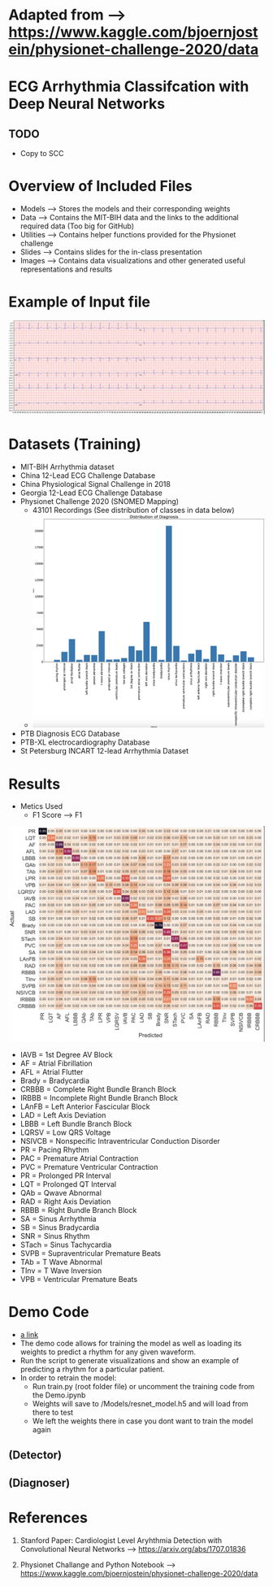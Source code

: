 #  Adapted from --> https://www.kaggle.com/bjoernjostein/physionet-challenge-2020/data


# ECG Arrhythmia Classifcation with Deep Neural Networks

## TODO
- Copy to SCC

# Overview of Included Files

- Models    --> Stores the models and their corresponding weights
- Data      --> Contains the MIT-BIH data and the links to the additional required data (Too big for GitHub)
- Utilities --> Contains helper functions provided for the Physionet challenge
- Slides    --> Contains slides for the in-class presentation
- Images    --> Contains data visualizations and other generated useful representations and results

# Example of Input file

![alt text](https://github.com/varocarras/ECG-523/blob/main/Images/ECG-Sample.png?raw=true)

# Datasets (Training)
  - MIT-BIH Arrhythmia dataset
  - China 12-Lead ECG Challenge Database
  - China Physiological Signal Challenge in 2018
  - Georgia 12-Lead ECG Challenge Database
  - Physionet Challenge 2020 (SNOMED Mapping)
    - 43101 Recordings (See distribution of classes in data below)
    - ![alt text](https://github.com/varocarras/ECG-523/blob/main/Images/Arrhythmia-Distribution.png?raw=true)
  - PTB Diagnosis ECG Database
  - PTB-XL electrocardiography Database
  - St Petersburg INCART 12-lead Arrhythmia Dataset
  

# Results
  - Metics Used
    - F1 Score --> F1 

![alt text](https://github.com/varocarras/ECG-523/blob/main/Images/RESNET-ConfusionM.png?raw=true)

 - IAVB = 1st Degree AV Block
 - AF = Atrial Fibrillation
 - AFL = Atrial Flutter
 - Brady = Bradycardia
 - CRBBB = Complete Right Bundle Branch Block
 - IRBBB = Incomplete Right Bundle Branch Block
 - LAnFB = Left Anterior Fascicular Block
 - LAD = Left Axis Deviation
 - LBBB = Left Bundle Branch Block
 - LQRSV = Low QRS Voltage
 - NSIVCB = Nonspecific Intraventricular Conduction Disorder
 - PR = Pacing Rhythm
 - PAC = Premature Atrial Contraction
 - PVC = Premature Ventricular Contraction
 - PR = Prolonged PR Interval
 - LQT = Prolonged QT Interval
 - QAb = Qwave Abnormal
 - RAD = Right Axis Deviation
 - RBBB = Right Bundle Branch Block
 - SA = Sinus Arrhythmia
 - SB = Sinus Bradycardia
 - SNR = Sinus Rhythm
 - STach = Sinus Tachycardia
 - SVPB = Supraventricular Premature Beats
 - TAb = T Wave Abnormal
 - TInv = T Wave Inversion
 - VPB = Ventricular Premature Beats

# Demo Code

- [a link](https://github.com/varocarras/ECG-523/blob/main/DEMO.ipynb)
- The demo code allows for training the model as well as loading its weights to predict a rhythm for any given waveform.
- Run the script to generate visualizations and show an example of predicting a rhythm for a particular patient. 
- In order to retrain the model:
  - Run train.py (root folder file) or uncomment the training code from the Demo.ipynb
  - Weights will save to /Models/resnet_model.h5 and will load from there to test
  - We left the weights there in case you dont want to train the model again

## (Detector)

## (Diagnoser)


# References

  1. Stanford Paper: Cardiologist Level Aryhthmia Detection with Convolutional Neural Networks -->
https://arxiv.org/abs/1707.01836

  2. Physionet Challange and Python Notebook -->
https://www.kaggle.com/bjoernjostein/physionet-challenge-2020/data
